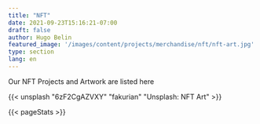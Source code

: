 ```yaml
---
title: "NFT"
date: 2021-09-23T15:16:21-07:00
draft: false
author: Hugo Belin
featured_image: '/images/content/projects/merchandise/nft/nft-art.jpg'
type: section
lang: en
---
```


Our NFT Projects and Artwork are listed here

{{< unsplash "6zF2CgAZVXY" "fakurian" "Unsplash: NFT Art" >}}

{{< pageStats >}}
